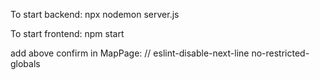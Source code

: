 To start backend:
npx nodemon server.js

To start frontend:
npm start

add above confirm in MapPage:
// eslint-disable-next-line no-restricted-globals